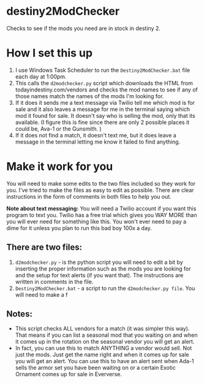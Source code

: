 # destiny2ModChecker
Checks to see if the mods you need are in stock in destiny 2.

# How I set this up

 1. I use Windows Task Scheduler to run the `Destiny2ModChecker.bat` file each day at 1:00pm.
 2. This calls the `d2modchecker.py` script which downloads the HTML from  todayindestiny.com/vendors and checks the mod names to see if any of those names match the names of the mods I'm looking for.
 3.  If it does it sends me a text message via Twilio tell me which mod is for sale and it also leaves a message for me in the terminal saying which mod it found for sale. It doesn't say who is selling the mod, only that its available. (I figure this is fine since there are only 2 possible places it could be, Ava-1 or the Gunsmith. )
 4. If it does not find a match, it doesn't text me, but it does leave a message in the terminal letting me know it failed to find anything. 

# Make it work for you

You will need to make some edits to the two files included so they work for you. I've tried to make the files as easy to edit as possible. There are clear instructions in the form of comments in both files to help you out.

**Note about text messaging:** You will need a Twilio account if you want this program to text you. Twilio has a free trial which gives you WAY MORE than you will ever need for something like this. You won't ever need to pay a dime for it unless you plan to run this bad boy 100x a day.


## There are two files:

 1. `d2modchecker.py` - is the python script you will need to edit a bit by inserting the proper information such as the mods you are looking for and the setup for text alerts (if you want that). The instructions are written in comments in the file. 
 2. `Destiny2ModChecker.bat` - a script to run the `d2modchecker.py file`. You will need to make a f


## Notes:

 - This script checks ALL vendors for a match (it was simpler this way). That means if you can list a seasonal mod that you waiting on and when it comes up in the rotation on the seasonal vendor you will get an alert.  
 - In fact, you can use this to match ANYTHING a vendor would sell. Not just the mods. Just get the name right and when it comes up for sale you will get an alert. You can use this to have an alert sent when Ada-1 sells the armor set you have been waiting on or a certain Exotic Ornament comes up for sale in Eververse. 
